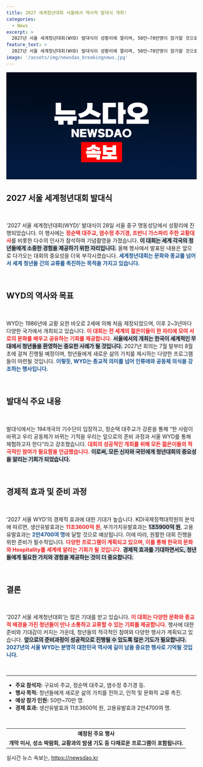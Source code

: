 ```yaml
---
title: 2027 세계청년대회 서울에서 역사적 발대식 개최!
categories:
  - News
excerpt: >
  2027년 서울 세계청년대회(WYD) 발대식이 성황리에 열리며, 50만~70만명이 참가할 것으로 예상된다. 정순택 대주교는 청년들이 변화의 주체가 되어 기적을 만드는 데 동참할 것을 요청했다.
feature_text: >
  2027년 서울 세계청년대회(WYD) 발대식이 성황리에 열리며, 50만~70만명이 참가할 것으로 예상된다. 정순택 대주교는 청년들이 변화의 주체가 되어 기적을 만드는 데 동참할 것을 요청했다.
image: '/assets/img/newsdao_breakingnews.jpg'
---
```


<p><img src="/assets/img/newsdao_breakingnews.jpg" alt="bookingtag 속보" /></p>

<h2 data-ke-size="size26">2027 서울 세계청년대회 발대식</h2>

<p data-ke-size="size16">&nbsp;</p>

<p>‘2027 서울 세계청년대회(WYD)’ 발대식이 28일 서울 중구 명동성당에서 성황리에 진행되었습니다. 이 행사에는 <b><span style="color: #ee2323;">정순택 대주교, 염수정 추기경, 조반니 가스파리 주한 교황대사</span></b>를 비롯한 다수의 인사가 참석하여 기념촬영을 가졌습니다. <b><span style="background-color: #21538527;">이 대회는 세계 각국의 청년들에게 소중한 경험을 제공하기 위한 자리입니다.</span></b> 올해 행사에서 발표된 내용은 앞으로 다가오는 대회의 중요성을 더욱 부각시켰습니다. <b><span style="color: #1a5490;">세계청년대회는 문화와 종교를 넘어서 세계 청년들 간의 교류를 촉진하는 목적을 가지고 있습니다.</span></b> </p>

<p data-ke-size="size16">&nbsp;</p>

<h2 data-ke-size="size26">WYD의 역사와 목표</h2>

<p data-ke-size="size16">&nbsp;</p>

<p>WYD는 1986년에 교황 요한 바오로 2세에 의해 처음 제정되었으며, 이후 2~3년마다 다양한 국가에서 개최되고 있습니다. <b><span style="color: #ee2323;">이 대회는 전 세계의 젊은이들이 한 자리에 모여 서로의 문화를 배우고 공유하는 기회를 제공합니다.</span></b> <b><span style="background-color: #21538527;">서울에서의 개최는 한국이 세계적인 무대에서 청년들을 환영하는 중요한 사례가 될 것입니다.</span></b> 2027년 회의는 7월 말부터 8월 초에 걸쳐 진행될 예정이며, 청년들에게 새로운 삶의 가치를 제시하는 다양한 프로그램들이 마련될 것입니다. <b><span style="color: #1a5490;">이렇듯, WYD는 종교적 의미를 넘어 인류애와 공동체 의식을 강조하는 행사입니다.</span></b></p>

<p data-ke-size="size16">&nbsp;</p>

<h2 data-ke-size="size26">발대식 주요 내용</h2>

<p data-ke-size="size16">&nbsp;</p>

<p>발대식에서는 194개국의 기수단이 입장하고, 정순택 대주교가 강론을 통해 “한 사람이 바뀌고 우리 공동체가 바뀌는 기적을 우리는 앞으로의 준비 과정과 서울 WYD를 통해 체험하고자 한다”라고 강조했습니다. <b><span style="color: #ee2323;">대회의 성공적인 개최를 위해 모든 젊은이들의 적극적인 참여가 필요함을 언급했습니다.</span></b> <b><span style="background-color: #21538527;">이로써, 모든 신자와 국민에게 청년대회의 중요성을 알리는 기회가 되었습니다.</span></b></p>

<p data-ke-size="size16">&nbsp;</p>

<h2 data-ke-size="size26">경제적 효과 및 준비 과정</h2>

<p data-ke-size="size16">&nbsp;</p>

<p>‘2027 서울 WYD’의 경제적 효과에 대한 기대가 높습니다. KDI국제정책대학원의 분석에 따르면, 생산유발효과는 <b><span style="color: #ee2323;">11조3600억 원</span></b>, 부가가치유발효과는 <b><span style="background-color: #21538527;">1조5900억 원</span></b>, 고용유발효과는 <b><span style="color: #1a5490;">2만4700여 명</span></b>에 달할 것으로 예상됩니다. 이에 따라, 원활한 대회 진행을 위한 준비가 필수적입니다. <b><span style="color: #ee2323;">다양한 프로그램이 계획되고 있으며, 이를 통해 한국의 문화와 Hospitality를 세계에 알리는 기회가 될 것입니다.</span></b> <b><span style="background-color: #21538527;">경제적 효과를 기대하면서도, 청년들에게 필요한 가치와 경험을 제공하는 것이 더 중요합니다.</span></b></p>

<p data-ke-size="size16">&nbsp;</p>

<h2 data-ke-size="size26">결론</h2>

<p data-ke-size="size16">&nbsp;</p>

<p>‘2027 서울 세계청년대회’는 많은 기대를 받고 있습니다. <b><span style="color: #ee2323;">이 대회는 다양한 문화와 종교적 배경을 가진 청년들이 만나 소통하고 교류할 수 있는 기회를 제공합니다.</span></b> 행사에 대한 준비와 기대감이 커지는 가운데, 청년들의 적극적인 참여와 다양한 행사가 계획되고 있습니다. <b><span style="background-color: #21538527;">앞으로의 준비과정이 성공적으로 진행될 수 있도록 많은 기도가 필요합니다.</span></b> <b><span style="color: #1a5490;">2027년의 서울 WYD는 분명히 대한민국 역사에 길이 남을 중요한 행사로 기억될 것입니다.</span></b></p>

<p data-ke-size="size16">&nbsp;</p>

<hr />

<ul>
  <li><b>주요 참석자:</b> 구요비 주교, 정순택 대주교, 염수정 추기경 등.</li>
  <li><b>행사 목적:</b> 청년들에게 새로운 삶의 가치를 전하고, 인적 및 문화적 교류 촉진.</li>
  <li><b>예상 참가 인원:</b> 50만~70만 명.</li>
  <li><b>경제 효과:</b> 생산유발효과 11조3600억 원, 고용유발효과 2만4700여 명.</li>
</ul>

<p data-ke-size="size16">&nbsp;</p>

<table>
  <tr>
    <td style="text-align: center; height: 17px;"><b>예정된 주요 행사</b></td>
  </tr>
  <tr>
    <td style="text-align: center; height: 17px;"><b>개막 미사, 성소 박람회, 교황과의 밤샘 기도 등 다채로운 프로그램이 포함됩니다.</b></td>
  </tr>
</table>
실시간 뉴스 속보는, <a href="https://newsdao.kr" rel="dofollow">https://newsdao.kr</a>


